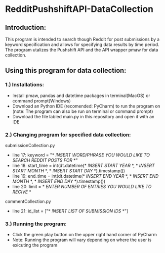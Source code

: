 # RedditPushshiftAPI-DataCollection

## Introduction:
This program is intended to search though Reddit for post submissions by a keyword specification and allows for specifying data results by time period. The program utalizes the Pushshift API and the API wrapper pmaw for data collection. 

## Using this program for data collection:

### 1.) Installations:
- Install pmaw, pandas and datetime packages in terminal(MacOS) or command prompt(Windows)
- Download an Python IDE (recomended: PyCharm) to run the program on (note: The program can also be run on terminal or command prompt)
- Download the file labled main.py in this repository and open it with an IDE

### 2.) Changing program for specified data collection:
submissionCollection.py
- line 17: keyword = "* *INSERT WORD/PHRASE YOU WOULD LIKE TO SEARCH REDDIT POSTS FOR* *"
- line 18: start_time = int(dt.datetime(* *INSERT START YEAR* *, * *INSERT START MONTH* *, * *INSERT START DAY* *).timestamp())
- line 19: end_time = int(dt.datetime(* *INSERT END YEAR* *, * *INSERT END MONTH* *, * *INSERT END DAY* *).timestamp())
- line 20: limit = * *ENTER NUMBER OF ENTRIES YOU WOULD LIKE TO RECIVE* *

commentCollection.py
- line 21: id_list = ["* *INSERT LIST OF SUBMISSION IDS* *"]


### 3.) Running the program:
- Click the green play button on the upper right hand corner of PyCharm 
- Note: Running the program will vary depending on where the user is exicuting the program
